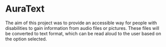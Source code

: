 # AuraText
The aim of this project was to provide an accessible way for people with disabilities to gain information from audio files or pictures. These files will be converted to text format, which can be read aloud to the user based on the option selected.
